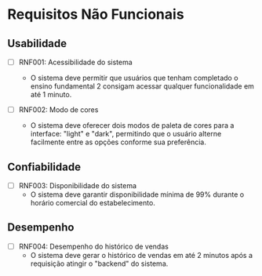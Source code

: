 # Requisitos Não Funcionais

## Usabilidade

- [ ] RNF001: Acessibilidade do sistema
    - O sistema deve permitir que usuários que tenham completado o ensino fundamental 2 consigam acessar qualquer funcionalidade em até 1 minuto.

- [ ] RNF002: Modo de cores
    - O sistema deve oferecer dois modos de paleta de cores para a interface: "light" e "dark", permitindo que o usuário alterne facilmente entre as opções conforme sua preferência.

## Confiabilidade

- [ ] RNF003: Disponibilidade do sistema
    - O sistema deve garantir disponibilidade mínima de 99% durante o horário comercial do estabelecimento.

## Desempenho

- [ ] RNF004: Desempenho do histórico de vendas
    - O sistema deve gerar o histórico de vendas em até 2 minutos após a requisição atingir o "backend" do sistema.





